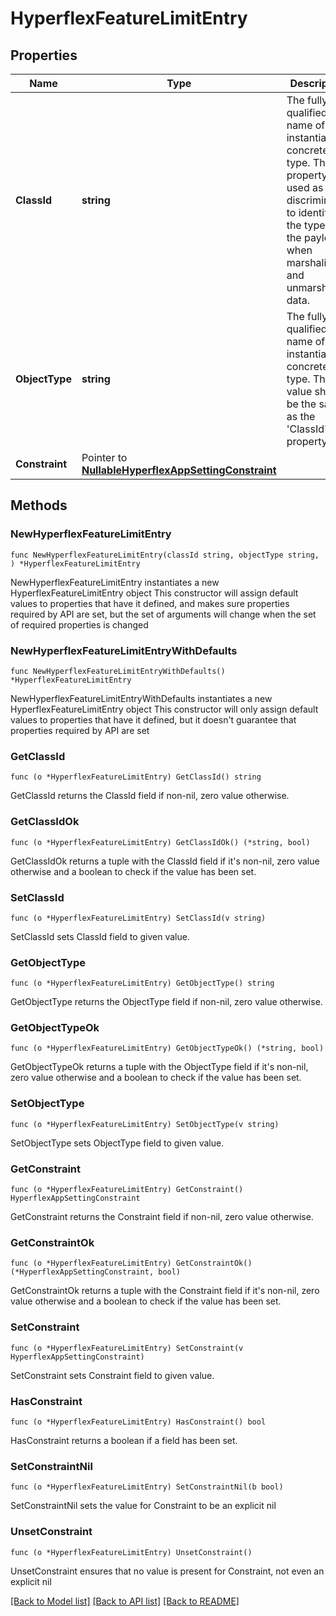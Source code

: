 # HyperflexFeatureLimitEntry

## Properties

Name | Type | Description | Notes
------------ | ------------- | ------------- | -------------
**ClassId** | **string** | The fully-qualified name of the instantiated, concrete type. This property is used as a discriminator to identify the type of the payload when marshaling and unmarshaling data. | [default to "hyperflex.FeatureLimitEntry"]
**ObjectType** | **string** | The fully-qualified name of the instantiated, concrete type. The value should be the same as the &#39;ClassId&#39; property. | [default to "hyperflex.FeatureLimitEntry"]
**Constraint** | Pointer to [**NullableHyperflexAppSettingConstraint**](HyperflexAppSettingConstraint.md) |  | [optional] 

## Methods

### NewHyperflexFeatureLimitEntry

`func NewHyperflexFeatureLimitEntry(classId string, objectType string, ) *HyperflexFeatureLimitEntry`

NewHyperflexFeatureLimitEntry instantiates a new HyperflexFeatureLimitEntry object
This constructor will assign default values to properties that have it defined,
and makes sure properties required by API are set, but the set of arguments
will change when the set of required properties is changed

### NewHyperflexFeatureLimitEntryWithDefaults

`func NewHyperflexFeatureLimitEntryWithDefaults() *HyperflexFeatureLimitEntry`

NewHyperflexFeatureLimitEntryWithDefaults instantiates a new HyperflexFeatureLimitEntry object
This constructor will only assign default values to properties that have it defined,
but it doesn't guarantee that properties required by API are set

### GetClassId

`func (o *HyperflexFeatureLimitEntry) GetClassId() string`

GetClassId returns the ClassId field if non-nil, zero value otherwise.

### GetClassIdOk

`func (o *HyperflexFeatureLimitEntry) GetClassIdOk() (*string, bool)`

GetClassIdOk returns a tuple with the ClassId field if it's non-nil, zero value otherwise
and a boolean to check if the value has been set.

### SetClassId

`func (o *HyperflexFeatureLimitEntry) SetClassId(v string)`

SetClassId sets ClassId field to given value.


### GetObjectType

`func (o *HyperflexFeatureLimitEntry) GetObjectType() string`

GetObjectType returns the ObjectType field if non-nil, zero value otherwise.

### GetObjectTypeOk

`func (o *HyperflexFeatureLimitEntry) GetObjectTypeOk() (*string, bool)`

GetObjectTypeOk returns a tuple with the ObjectType field if it's non-nil, zero value otherwise
and a boolean to check if the value has been set.

### SetObjectType

`func (o *HyperflexFeatureLimitEntry) SetObjectType(v string)`

SetObjectType sets ObjectType field to given value.


### GetConstraint

`func (o *HyperflexFeatureLimitEntry) GetConstraint() HyperflexAppSettingConstraint`

GetConstraint returns the Constraint field if non-nil, zero value otherwise.

### GetConstraintOk

`func (o *HyperflexFeatureLimitEntry) GetConstraintOk() (*HyperflexAppSettingConstraint, bool)`

GetConstraintOk returns a tuple with the Constraint field if it's non-nil, zero value otherwise
and a boolean to check if the value has been set.

### SetConstraint

`func (o *HyperflexFeatureLimitEntry) SetConstraint(v HyperflexAppSettingConstraint)`

SetConstraint sets Constraint field to given value.

### HasConstraint

`func (o *HyperflexFeatureLimitEntry) HasConstraint() bool`

HasConstraint returns a boolean if a field has been set.

### SetConstraintNil

`func (o *HyperflexFeatureLimitEntry) SetConstraintNil(b bool)`

 SetConstraintNil sets the value for Constraint to be an explicit nil

### UnsetConstraint
`func (o *HyperflexFeatureLimitEntry) UnsetConstraint()`

UnsetConstraint ensures that no value is present for Constraint, not even an explicit nil

[[Back to Model list]](../README.md#documentation-for-models) [[Back to API list]](../README.md#documentation-for-api-endpoints) [[Back to README]](../README.md)


